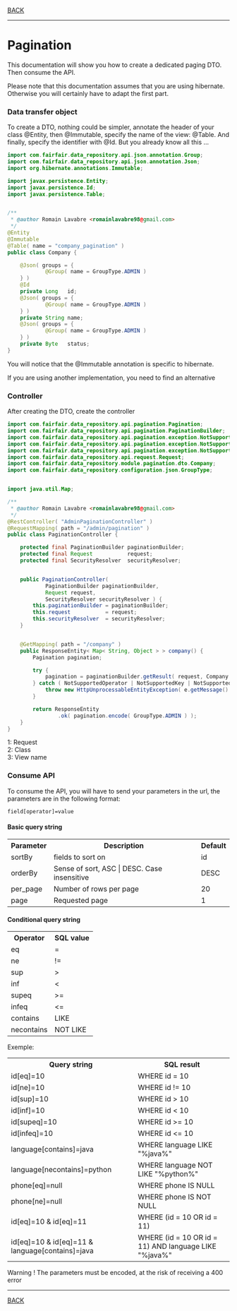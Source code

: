 [BACK](../table.md)

---

# Pagination


This documentation will show you how to create a dedicated paging DTO.
Then consume the API.

Please note that this documentation assumes that you are using hibernate.
Otherwise you will certainly have to adapt the first part.

### Data transfer object


To create a DTO, nothing could be simpler, annotate the header of your class @Entity, then @Immutable, specify the name of the view: @Table.
And finally, specify the identifier with @Id. But you already know all this ...

```java
import com.fairfair.data_repository.api.json.annotation.Group;
import com.fairfair.data_repository.api.json.annotation.Json;
import org.hibernate.annotations.Immutable;

import javax.persistence.Entity;
import javax.persistence.Id;
import javax.persistence.Table;


/**
 * @author Romain Lavabre <romainlavabre98@gmail.com>
 */
@Entity
@Immutable
@Table( name = "company_pagination" )
public class Company {

    @Json( groups = {
            @Group( name = GroupType.ADMIN )
    } )
    @Id
    private Long   id;
    @Json( groups = {
            @Group( name = GroupType.ADMIN )
    } )
    private String name;
    @Json( groups = {
            @Group( name = GroupType.ADMIN )
    } )
    private Byte   status;
}
```


You will notice that the @Immutable annotation is specific to hibernate.

If you are using another implementation, you need to find an alternative

### Controller


After creating the DTO, create the controller

```java
import com.fairfair.data_repository.api.pagination.Pagination;
import com.fairfair.data_repository.api.pagination.PaginationBuilder;
import com.fairfair.data_repository.api.pagination.exception.NotSupportedKey;
import com.fairfair.data_repository.api.pagination.exception.NotSupportedOperator;
import com.fairfair.data_repository.api.pagination.exception.NotSupportedValue;
import com.fairfair.data_repository.api.request.Request;
import com.fairfair.data_repository.module.pagination.dto.Company;
import com.fairfair.data_repository.configuration.json.GroupType;


import java.util.Map;

/**
 * @author Romain Lavabre <romainlavabre98@gmail.com>
 */
@RestController( "AdminPaginationController" )
@RequestMapping( path = "/admin/pagination" )
public class PaginationController {

    protected final PaginationBuilder paginationBuilder;
    protected final Request           request;
    protected final SecurityResolver  securityResolver;


    public PaginationController(
            PaginationBuilder paginationBuilder,
            Request request,
            SecurityResolver securityResolver ) {
        this.paginationBuilder = paginationBuilder;
        this.request           = request;
        this.securityResolver  = securityResolver;
    }


    @GetMapping( path = "/company" )
    public ResponseEntity< Map< String, Object > > company() {
        Pagination pagination;

        try {
            pagination = paginationBuilder.getResult( request, Company.class, "company_pagination" );
        } catch ( NotSupportedOperator | NotSupportedKey | NotSupportedValue e ) {
            throw new HttpUnprocessableEntityException( e.getMessage() );
        }

        return ResponseEntity
                .ok( pagination.encode( GroupType.ADMIN ) );
    }
}
```

1: Request <br>
2: Class<DTO> <br>
3: View name

### Consume API


To consume the API, you will have to send your parameters in the url, the parameters are in the following format:

```http request
field[operator]=value
```

#### Basic query string

<table>
    <tr>
        <th>Parameter</th>
        <th>Description</th>
        <th>Default</th>
    </tr>
    <tr>
        <td>sortBy</td>
        <td>fields to sort on</td>
        <td>id</td>
    </tr>
    <tr>
        <td>orderBy</td>
        <td>Sense of sort, ASC | DESC. Case insensitive</td>
        <td>DESC</td>
    </tr>
    <tr>
        <td>per_page</td>
        <td>Number of rows per page</td>
        <td>20</td>
    </tr>
    <tr>
        <td>page</td>
        <td>Requested page</td>
        <td>1</td>
    </tr>
</table>

#### Conditional query string

<table>
    <tr>
        <th>Operator</th>
        <th>SQL value</th>
    </tr>
    <tr>
        <td>eq</td>
        <td>=</td>
    </tr>
    <tr>
        <td>ne</td>
        <td>!=</td>
    </tr>
    <tr>
        <td>sup</td>
        <td>></td>
    </tr>
    <tr>
        <td>inf</td>
        <td><</td>
    </tr>
    <tr>
        <td>supeq</td>
        <td>>=</td>
    </tr>
    <tr>
        <td>infeq</td>
        <td><=</td>
    </tr>
    <tr>
        <td>contains</td>
        <td>LIKE</td>
    </tr>
    <tr>
        <td>necontains</td>
        <td>NOT LIKE</td>
    </tr>
</table>

Exemple:

<table>
    <tr>
        <th>Query string</th>
        <th>SQL result</th>
    </tr>
    <tr>
        <td>id[eq]=10</td>
        <td>WHERE id = 10</td>
    </tr>
    <tr>
        <td>id[ne]=10</td>
        <td>WHERE id != 10</td>
    </tr>
    <tr>
        <td>id[sup]=10</td>
        <td>WHERE id > 10</td>
    </tr>
    <tr>
        <td>id[inf]=10</td>
        <td>WHERE id < 10</td>
    </tr>
    <tr>
        <td>id[supeq]=10</td>
        <td>WHERE id >= 10</td>
    </tr>
    <tr>
        <td>id[infeq]=10</td>
        <td>WHERE id <= 10</td>
    </tr>
    <tr>
        <td>language[contains]=java</td>
        <td>WHERE language LIKE "%java%"</td>
    </tr>
    <tr>
        <td>language[necontains]=python</td>
        <td>WHERE language NOT LIKE "%python%"</td>
    </tr>
    <tr>
        <td>phone[eq]=null</td>
        <td>WHERE phone IS NULL</td>
    </tr>
    <tr>
        <td>phone[ne]=null</td>
        <td>WHERE phone IS NOT NULL</td>
    </tr>
    <tr>
        <td>id[eq]=10 & id[eq]=11</td>
        <td>WHERE (id = 10 OR id = 11)</td>
    </tr>
    <tr>
        <td>id[eq]=10 & id[eq]=11 & language[contains]=java</td>
        <td>WHERE (id = 10 OR id = 11) AND language LIKE "%java%"</td>
    </tr>
</table>


Warning ! The parameters must be encoded, at the risk of receiving a 400 error

---

[BACK](../table.md)